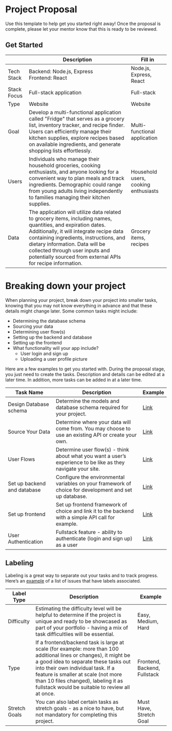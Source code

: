 # Project Proposal

Use this template to help get you started right away! Once the proposal is complete, please let your mentor know that this is ready to be reviewed.

## Get Started
|             | Description                                                                                                                                                                                                                                                                                                                                              | Fill in |
| ----------- | -------------------------------------------------------------------------------------------------------------------------------------------------------------------------------------------------------------------------------------------------------------------------------------------------------------------------------------------------------- | ------- |
| Tech Stack  | Backend: Node.js, Express<br>Frontend: React                                                                                                                                                                                                                                                                                                           | Node.js, Express, React      |
| Stack Focus | Full-stack application                                                                                                                                                                                                                                                                                                                                  | Full-stack                   |
| Type        | Website                                                                                                                                                                                                                                                                                                                                                  | Website                      |
| Goal        | Develop a multi-functional application called "Fridge" that serves as a grocery list, inventory tracker, and recipe finder. Users can efficiently manage their kitchen supplies, explore recipes based on available ingredients, and generate shopping lists effortlessly.                                                                 | Multi-functional application |
| Users       | Individuals who manage their household groceries, cooking enthusiasts, and anyone looking for a convenient way to plan meals and track ingredients. Demographic could range from young adults living independently to families managing their kitchen supplies.                                                                                          | Household users, cooking enthusiasts |
| Data        | The application will utilize data related to grocery items, including names, quantities, and expiration dates. Additionally, it will integrate recipe data containing ingredients, instructions, and dietary information. Data will be collected through user inputs and potentially sourced from external APIs for recipe information.                                                                   | Grocery items, recipes       |


# Breaking down your project

When planning your project, break down your project into smaller tasks, knowing that you may not know everything in advance and that these details might change later. Some common tasks might include:

- Determining the database schema
- Sourcing your data
- Determining user flow(s)
- Setting up the backend and database
- Setting up the frontend
- What functionality will your app include?
  - User login and sign up
  - Uploading a user profile picture

Here are a few examples to get you started with. During the proposal stage, you just need to create the tasks. Description and details can be edited at a later time. In addition, more tasks can be added in at a later time.

| Task Name                   | Description                                                                                                   | Example                                                           |
| --------------------------- | ------------------------------------------------------------------------------------------------------------- | ----------------------------------------------------------------- |
| Design Database schema      | Determine the models and database schema required for your project.                                           | [Link](https://github.com/hatchways/sb-capstone-example/issues/1) |
| Source Your Data            | Determine where your data will come from. You may choose to use an existing API or create your own.           | [Link](https://github.com/hatchways/sb-capstone-example/issues/2) |
| User Flows                  | Determine user flow(s) - think about what you want a user’s experience to be like as they navigate your site. | [Link](https://github.com/hatchways/sb-capstone-example/issues/3) |
| Set up backend and database | Configure the environmental variables on your framework of choice for development and set up database.        | [Link](https://github.com/hatchways/sb-capstone-example/issues/4) |
| Set up frontend             | Set up frontend framework of choice and link it to the backend with a simple API call for example.            | [Link](https://github.com/hatchways/sb-capstone-example/issues/5) |
| User Authentication         | Fullstack feature - ability to authenticate (login and sign up) as a user                                     | [Link](https://github.com/hatchways/sb-capstone-example/issues/6) |

## Labeling

Labeling is a great way to separate out your tasks and to track progress. Here’s an [example](https://github.com/hatchways/sb-capstone-example/issues) of a list of issues that have labels associated.

| Label Type    | Description                                                                                                                                                                                                                                                                                                                     | Example                      |
| ------------- | ------------------------------------------------------------------------------------------------------------------------------------------------------------------------------------------------------------------------------------------------------------------------------------------------------------------------------- | ---------------------------- |
| Difficulty    | Estimating the difficulty level will be helpful to determine if the project is unique and ready to be showcased as part of your portfolio - having a mix of task difficultlies will be essential.                                                                                                                               | Easy, Medium, Hard           |
| Type          | If a frontend/backend task is large at scale (for example: more than 100 additional lines or changes), it might be a good idea to separate these tasks out into their own individual task. If a feature is smaller at scale (not more than 10 files changed), labeling it as fullstack would be suitable to review all at once. | Frontend, Backend, Fullstack |
| Stretch Goals | You can also label certain tasks as stretch goals - as a nice to have, but not mandatory for completing this project.                                                                                                                                                                                                           | Must Have, Stretch Goal      |

